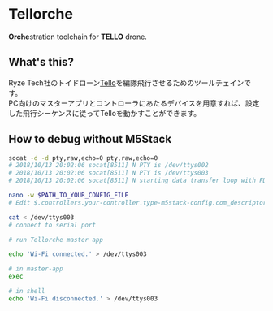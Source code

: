 # Tellorche

**Orche**stration toolchain for **TELLO** drone.

## What's this?

Ryze Tech社のトイドローン[Tello](https://amzn.to/2yz09m5)を編隊飛行させるためのツールチェインです。  
PC向けのマスターアプリとコントローラにあたるデバイスを用意すれば、設定した飛行シーケンスに従ってTelloを動かすことができます。

## How to debug **without M5Stack**

```sh
socat -d -d pty,raw,echo=0 pty,raw,echo=0
# 2018/10/13 20:02:06 socat[8511] N PTY is /dev/ttys002
# 2018/10/13 20:02:06 socat[8511] N PTY is /dev/ttys003
# 2018/10/13 20:02:06 socat[8511] N starting data transfer loop with FDs [5,5] and [7,7]

nano -w $PATH_TO_YOUR_CONFIG_FILE
# Edit $.controllers.your-controller.type-m5stack-config.com_descriptor = ${socat tty (e.g. /dev/ttys002)}

cat < /dev/ttys003
# connect to serial port

# run Tellorche master app

echo 'Wi-Fi connected.' > /dev/ttys003

# in master-app
exec

# in shell
echo 'Wi-Fi disconnected.' > /dev/ttys003
```

